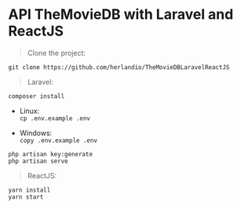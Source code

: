 # API TheMovieDB with Laravel and ReactJS

> Clone the project: <br>

`git clone https://github.com/herlandio/TheMovieDBLaravelReactJS`

> Laravel: <br>

`composer install` <br>
    
   - Linux: <br>
        `cp .env.example .env` <br>

   - Windows: <br> 
        `copy .env.example .env` <br>

`php artisan key:generate` <br>
`php artisan serve` <br>

> ReactJS: <br>

`yarn install` <br>
`yarn start` <br>
